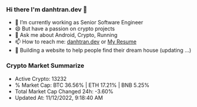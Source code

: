 ### Hi there I'm danhtran.dev 👋

- 🔭 I’m currently working as Senior Software Engineer
- 😄 But have a passion on crypto projects
- 💬 Ask me about Android, Crypto, Running 
- 📫 How to reach me: <a href="https://danhtran.dev" target="_blank">danhtran.dev</a> or <a href="Dan-Resume.pdf" target="_blank">My Resume</a>
- 🌱 Building a website to help people find their dream house (updating ...)

### Crypto Market Summarize
- Active Crypto: 13232
- % Market Cap: BTC 36.56% | ETH 17.21% | BNB 5.25%
- Total Market Cap Changed 24h: -3.60%
- Updated At: 11/12/2022, 9:18:40 AM
